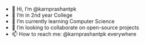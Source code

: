 - 👋 Hi, I’m @karnprashantpk
- 👀 I’m in 2nd year College
- 🌱 I’m currently learning Computer Science
- 💞️ I’m looking to collaborate on open-source projects
- 📫 How to reach me: @karnprashantpk everywhere

<!---
karnprashantpk/karnprashantpk is a ✨ special ✨ repository because its `README.md` (this file) appears on your GitHub profile.
You can click the Preview link to take a look at your changes.
--->

